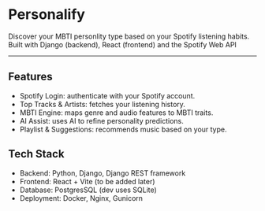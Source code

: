 # Personalify
Discover your MBTI personlity type based on your Spotify listening habits.
Built with Django (backend), React (frontend) and the Spotify Web API

---

## Features
- Spotify Login: authenticate with your Spotify account.
- Top Tracks & Artists: fetches your listening history.
- MBTI Engine: maps genre and audio features to MBTI traits.
- AI Assist: uses AI to refine personality predictions.
- Playlist & Suggestions: recommends music based on your type.

## Tech Stack
- Backend: Python, Django, Django REST framework
- Frontend: React + Vite (to be added later)
- Database: PostgresSQL (dev uses SQLite)
- Deployment: Docker, Nginx, Gunicorn
